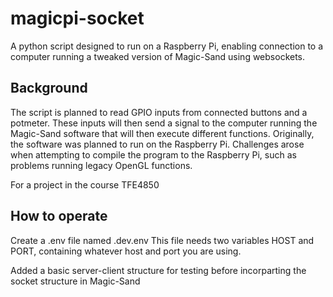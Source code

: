 # magicpi-socket
A python script designed to run on a Raspberry Pi, enabling connection to a computer running a tweaked version of Magic-Sand using websockets.

## Background
The script is planned to read GPIO inputs from connected buttons and a potmeter. These inputs will then send a signal to the computer running the Magic-Sand software that will then execute different functions.
Originally, the software was planned to run on the Raspberry Pi. Challenges arose when attempting to compile the program to the Raspberry Pi, such as problems running legacy OpenGL functions.

For a project in the course TFE4850


## How to operate
Create a .env file named .dev.env
This file needs two variables HOST and PORT, containing whatever host and port you are using. 

Added a basic server-client structure for testing before incorparting the socket structure in Magic-Sand
